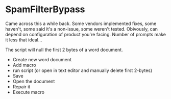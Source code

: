 # SpamFilterBypass

Came across this a while back. Some vendors implemented fixes, some haven't, some said it's a non-issue, some weren't tested. Obivously, can depend on configuration of product you're facing. Number of prompts make it less that ideal...

The script will null the first 2 bytes of a word document. 

- Create new word document
- Add macro
- run script (or open in text editor and manually delete first 2-bytes)
- Save
- Open the document
- Repair it
- Execute macro
